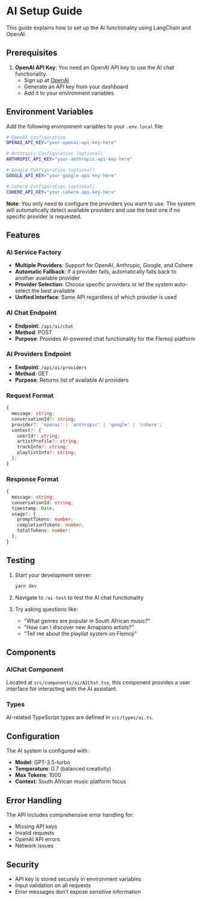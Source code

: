 # AI Setup Guide

This guide explains how to set up the AI functionality using LangChain and OpenAI.

## Prerequisites

1. **OpenAI API Key**: You need an OpenAI API key to use the AI chat functionality.
   - Sign up at [OpenAI](https://platform.openai.com/)
   - Generate an API key from your dashboard
   - Add it to your environment variables

## Environment Variables

Add the following environment variables to your `.env.local` file:

```bash
# OpenAI Configuration
OPENAI_API_KEY="your-openai-api-key-here"

# Anthropic Configuration (optional)
ANTHROPIC_API_KEY="your-anthropic-api-key-here"

# Google Configuration (optional)
GOOGLE_API_KEY="your-google-api-key-here"

# Cohere Configuration (optional)
COHERE_API_KEY="your-cohere-api-key-here"
```

**Note**: You only need to configure the providers you want to use. The system will automatically detect available providers and use the best one if no specific provider is requested.

## Features

### AI Service Factory
- **Multiple Providers**: Support for OpenAI, Anthropic, Google, and Cohere
- **Automatic Fallback**: If a provider fails, automatically falls back to another available provider
- **Provider Selection**: Choose specific providers or let the system auto-select the best available
- **Unified Interface**: Same API regardless of which provider is used

### AI Chat Endpoint
- **Endpoint**: `/api/ai/chat`
- **Method**: POST
- **Purpose**: Provides AI-powered chat functionality for the Flemoji platform

### AI Providers Endpoint
- **Endpoint**: `/api/ai/providers`
- **Method**: GET
- **Purpose**: Returns list of available AI providers

### Request Format
```typescript
{
  message: string;
  conversationId?: string;
  provider?: 'openai' | 'anthropic' | 'google' | 'cohere';
  context?: {
    userId?: string;
    artistProfile?: string;
    trackInfo?: string;
    playlistInfo?: string;
  };
}
```

### Response Format
```typescript
{
  message: string;
  conversationId: string;
  timestamp: Date;
  usage?: {
    promptTokens: number;
    completionTokens: number;
    totalTokens: number;
  };
}
```

## Testing

1. Start your development server:
   ```bash
   yarn dev
   ```

2. Navigate to `/ai-test` to test the AI chat functionality

3. Try asking questions like:
   - "What genres are popular in South African music?"
   - "How can I discover new Amapiano artists?"
   - "Tell me about the playlist system on Flemoji"

## Components

### AIChat Component
Located at `src/components/ai/AIChat.tsx`, this component provides a user interface for interacting with the AI assistant.

### Types
AI-related TypeScript types are defined in `src/types/ai.ts`.

## Configuration

The AI system is configured with:
- **Model**: GPT-3.5-turbo
- **Temperature**: 0.7 (balanced creativity)
- **Max Tokens**: 1000
- **Context**: South African music platform focus

## Error Handling

The API includes comprehensive error handling for:
- Missing API keys
- Invalid requests
- OpenAI API errors
- Network issues

## Security

- API key is stored securely in environment variables
- Input validation on all requests
- Error messages don't expose sensitive information
